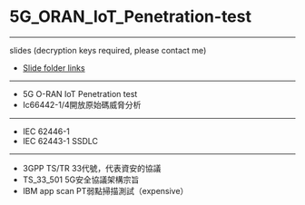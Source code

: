 # 5G_ORAN_IoT_Penetration-test
------
slides (decryption keys required, please contact me)
- [Slide folder links](https://mega.nz/folder/a8JWEILS)
------
- 5G O-RAN IoT Penetration test
- Ic66442-1/4開放原始碼威脅分析
------
- IEC 62446-1
- IEC 62443-1
SSDLC 
------
- 3GPP TS/TR 33代號，代表資安的協議
- TS_33_501 5G安全協議架構宗旨
- IBM app scan PT弱點掃描測試（expensive）
